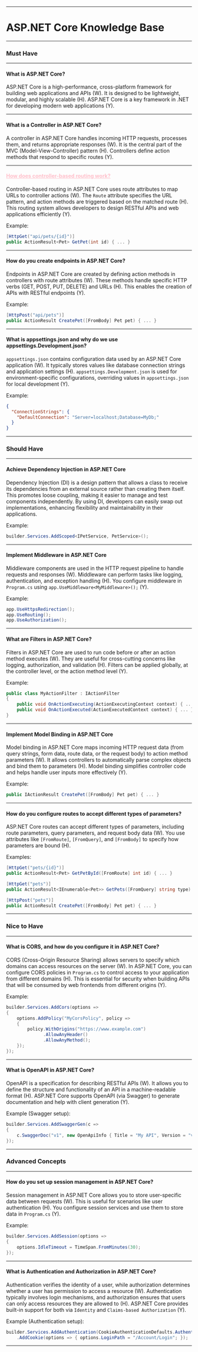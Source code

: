 

---

# ASP.NET Core Knowledge Base

---

### Must Have

---

#### What is ASP.NET Core?

ASP.NET Core is a high-performance, cross-platform framework for building web applications and APIs (W). It is designed to be lightweight, modular, and highly scalable (H). ASP.NET Core is a key framework in .NET for developing modern web applications (Y).

---

#### What is a Controller in ASP.NET Core?

A controller in ASP.NET Core handles incoming HTTP requests, processes them, and returns appropriate responses (W). It is the central part of the MVC (Model-View-Controller) pattern (H). Controllers define action methods that respond to specific routes (Y).

---

#### <span style="text-decoration: underline; color: pink;">How does controller-based routing work?</span>

Controller-based routing in ASP.NET Core uses route attributes to map URLs to controller actions (W). The `Route` attribute specifies the URL pattern, and action methods are triggered based on the matched route (H). This routing system allows developers to design RESTful APIs and web applications efficiently (Y).

Example:
```csharp
[HttpGet("api/pets/{id}")]
public ActionResult<Pet> GetPet(int id) { ... }
```

---

#### How do you create endpoints in ASP.NET Core?

Endpoints in ASP.NET Core are created by defining action methods in controllers with route attributes (W). These methods handle specific HTTP verbs (GET, POST, PUT, DELETE) and URLs (H). This enables the creation of APIs with RESTful endpoints (Y).

Example:
```csharp
[HttpPost("api/pets")]
public ActionResult CreatePet([FromBody] Pet pet) { ... }
```

---

#### What is appsettings.json and why do we use appsettings.Development.json?

`appsettings.json` contains configuration data used by an ASP.NET Core application (W). It typically stores values like database connection strings and application settings (H). `appsettings.Development.json` is used for environment-specific configurations, overriding values in `appsettings.json` for local development (Y).

Example:
```json
{
  "ConnectionStrings": {
    "DefaultConnection": "Server=localhost;Database=MyDb;"
  }
}
```

---

### Should Have

---

#### Achieve Dependency Injection in ASP.NET Core

Dependency Injection (DI) is a design pattern that allows a class to receive its dependencies from an external source rather than creating them itself. This promotes loose coupling, making it easier to manage and test components independently. By using DI, developers can easily swap out implementations, enhancing flexibility and maintainability in their applications.

Example:
```csharp
builder.Services.AddScoped<IPetService, PetService>();
```

---

#### Implement Middleware in ASP.NET Core

Middleware components are used in the HTTP request pipeline to handle requests and responses (W). Middleware can perform tasks like logging, authentication, and exception handling (H). You configure middleware in `Program.cs` using `app.UseMiddleware<MyMiddleware>();` (Y).

Example:
```csharp
app.UseHttpsRedirection();
app.UseRouting();
app.UseAuthorization();
```

---

#### What are Filters in ASP.NET Core?

Filters in ASP.NET Core are used to run code before or after an action method executes (W). They are useful for cross-cutting concerns like logging, authorization, and validation (H). Filters can be applied globally, at the controller level, or the action method level (Y).

Example:
```csharp
public class MyActionFilter : IActionFilter
{
    public void OnActionExecuting(ActionExecutingContext context) { ... }
    public void OnActionExecuted(ActionExecutedContext context) { ... }
}
```

---

#### Implement Model Binding in ASP.NET Core

Model binding in ASP.NET Core maps incoming HTTP request data (from query strings, form data, route data, or the request body) to action method parameters (W). It allows controllers to automatically parse complex objects and bind them to parameters (H). Model binding simplifies controller code and helps handle user inputs more effectively (Y).

Example:
```csharp
public IActionResult CreatePet([FromBody] Pet pet) { ... }
```

---

#### How do you configure routes to accept different types of parameters?

ASP.NET Core routes can accept different types of parameters, including route parameters, query parameters, and request body data (W). You use attributes like `[FromRoute]`, `[FromQuery]`, and `[FromBody]` to specify how parameters are bound (H).

Examples:
```csharp
[HttpGet("pets/{id}")]
public ActionResult<Pet> GetPetById([FromRoute] int id) { ... }

[HttpGet("pets")]
public ActionResult<IEnumerable<Pet>> GetPets([FromQuery] string type) { ... }

[HttpPost("pets")]
public ActionResult CreatePet([FromBody] Pet pet) { ... }
```

---

### Nice to Have

---

#### What is CORS, and how do you configure it in ASP.NET Core?

CORS (Cross-Origin Resource Sharing) allows servers to specify which domains can access resources on the server (W). In ASP.NET Core, you can configure CORS policies in `Program.cs` to control access to your application from different domains (H). This is essential for security when building APIs that will be consumed by web frontends from different origins (Y).

Example:
```csharp
builder.Services.AddCors(options =>
{
    options.AddPolicy("MyCorsPolicy", policy =>
    {
        policy.WithOrigins("https://www.example.com")
              .AllowAnyHeader()
              .AllowAnyMethod();
    });
});
```

---

#### What is OpenAPI in ASP.NET Core?

OpenAPI is a specification for describing RESTful APIs (W). It allows you to define the structure and functionality of an API in a machine-readable format (H). ASP.NET Core supports OpenAPI (via Swagger) to generate documentation and help with client generation (Y).

Example (Swagger setup):
```csharp
builder.Services.AddSwaggerGen(c =>
{
    c.SwaggerDoc("v1", new OpenApiInfo { Title = "My API", Version = "v1" });
});
```

---

### Advanced Concepts

---

#### How do you set up session management in ASP.NET Core?

Session management in ASP.NET Core allows you to store user-specific data between requests (W). This is useful for scenarios like user authentication (H). You configure session services and use them to store data in `Program.cs` (Y).

Example:
```csharp
builder.Services.AddSession(options =>
{
    options.IdleTimeout = TimeSpan.FromMinutes(30);
});
```

---

#### What is Authentication and Authorization in ASP.NET Core?

Authentication verifies the identity of a user, while authorization determines whether a user has permission to access a resource (W). Authentication typically involves login mechanisms, and authorization ensures that users can only access resources they are allowed to (H). ASP.NET Core provides built-in support for both via `Identity` and `Claims-based Authorization` (Y).

Example (Authentication setup):
```csharp
builder.Services.AddAuthentication(CookieAuthenticationDefaults.AuthenticationScheme)
    .AddCookie(options => { options.LoginPath = "/Account/Login"; });
```

--- 
